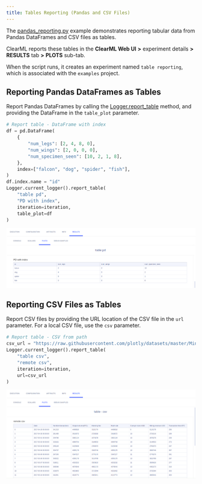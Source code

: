 ```yaml
---
title: Tables Reporting (Pandas and CSV Files)
---
```


The [pandas_reporting.py](https://github.com/allegroai/clearml/blob/master/examples/reporting/pandas_reporting.py) example demonstrates reporting tabular data from Pandas DataFrames and CSV files as tables. 

ClearML reports these tables in the **ClearML Web UI** **>** experiment details **>** **RESULTS** tab **>** **PLOTS** 
sub-tab. 

When the script runs, it creates an experiment named `table reporting`, which is associated with the `examples` project.

## Reporting Pandas DataFrames as Tables

Report Pandas DataFrames by calling the [Logger.report_table](../../references/sdk/logger.md#report_table) 
method, and providing the DataFrame in the `table_plot` parameter.

```python
# Report table - DataFrame with index
df = pd.DataFrame(
    {
        "num_legs": [2, 4, 8, 0],
        "num_wings": [2, 0, 0, 0],
        "num_specimen_seen": [10, 2, 1, 8],
    },
    index=["falcon", "dog", "spider", "fish"],
)
df.index.name = "id"
Logger.current_logger().report_table(
    "table pd", 
    "PD with index", 
    iteration=iteration, 
    table_plot=df
)
```

![image](../../img/examples_reporting_12.png)

## Reporting CSV Files as Tables

Report CSV files by providing the URL location of the CSV file in the `url` parameter. For a local CSV file, use the `csv` parameter.

```python
# Report table - CSV from path
csv_url = "https://raw.githubusercontent.com/plotly/datasets/master/Mining-BTC-180.csv"
Logger.current_logger().report_table(
    "table csv", 
    "remote csv", 
    iteration=iteration, 
    url=csv_url
)
```

![image](../../img/examples_reporting_11.png)